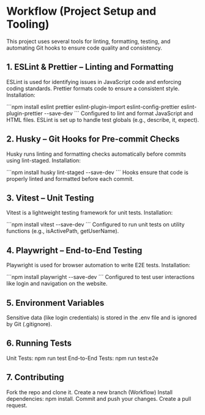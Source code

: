  
# Workflow (Project Setup and Tooling)

This project uses several tools for linting, formatting, testing, and automating Git hooks to ensure code quality and consistency.

## 1. ESLint & Prettier – Linting and Formatting

ESLint is used for identifying issues in JavaScript code and enforcing coding standards.
Prettier formats code to ensure a consistent style.
Installation:

´´´npm install eslint prettier eslint-plugin-import eslint-config-prettier eslint-plugin-prettier --save-dev
´´´
Configured to lint and format JavaScript and HTML files. ESLint is set up to handle test globals (e.g., describe, it, expect).

## 2. Husky – Git Hooks for Pre-commit Checks

Husky runs linting and formatting checks automatically before commits using lint-staged.
Installation:

´´´npm install husky lint-staged --save-dev
´´´
Hooks ensure that code is properly linted and formatted before each commit.

## 3. Vitest – Unit Testing

Vitest is a lightweight testing framework for unit tests.
Installation:

´´´npm install vitest --save-dev
´´´
Configured to run unit tests on utility functions (e.g., isActivePath, getUserName).

## 4. Playwright – End-to-End Testing

Playwright is used for browser automation to write E2E tests.
Installation:

´´´npm install playwright --save-dev
´´´
Configured to test user interactions like login and navigation on the website.

## 5. Environment Variables

Sensitive data (like login credentials) is stored in the .env file and is ignored by Git (.gitignore).

## 6. Running Tests

Unit Tests: npm run test
End-to-End Tests: npm run test:e2e

## 7. Contributing

Fork the repo and clone it.
Create a new branch (Workflow)
Install dependencies: npm install.
Commit and push your changes.
Create a pull request.

